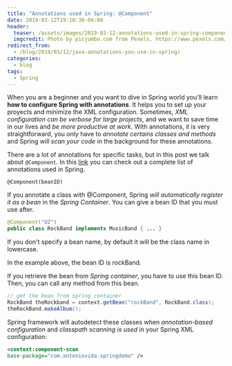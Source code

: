 ```yaml
---
title: "Annotations used in Spring: @Component"
date: 2019-03-12T19:10:30-04:00
header:
  teaser: /assets/images/2019-03-12-annotations-used-in-spring-component/annotations-spring-eclipse.jpg
  imgcredit: Photo by picjumbo.com from Pexels, https://www.pexels.com/photo/white-printer-paper-196645/, cropped and resized
redirect_from:
  - /blog/2019/03/12/java-annotations-you-use-in-spring/
categories:
  - blog
tags:
  - Spring
---
```


When you are a beginner and you want to dive in Spring world you'll learn **how to configure Spring with annotations**. 
It helps you to set up your proyects and minimize the XML configuration. Sometimes, *XML configuration can be verbose for large projects*, 
and we want to save time in our lives and *be more productive at work*. With annotations, it is very straightforward, you only have to *annotate
certains classes and methods* and Spring *will scan your code* in the background for these annotations.

There are a lot of annotations for specific tasks, but in this post we talk about `@Component`. 
In this [link](https://www.journaldev.com/16966/spring-annotations) you can check out a complete list of annotations used in Spring. 

`@Component(beanID)` 

If you annotate a class with @Component, Spring *will automatically register it as a bean* in the *Spring Container*. You can give a bean ID that you must use after.

```java
@Component("U2")
public class RockBand implements MusicBand { ... }
```

If you don't specify a bean name, by default it will be the class name in lowercase.

In the example above, the bean ID is rockBand.

If you retrieve the bean from *Spring container*, you have to use this bean ID. Then, you can call any
method from this bean.

```java
// get the bean from spring container
RockBand theRockband = context.getBean("rockBand", RockBand.class);
theRockBand.makeAlbum();
```

Spring framework will autodetect these classes when *annotation-based configuration* and *classpath scanning is used* in your Spring XML configuration:

```xml
<context:component-scan
base-package="com.antoniovida.springdemo" />
```